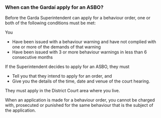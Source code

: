 ###  **When can the Gardaí apply for an ASBO?**

Before the Garda Superintendent can apply for a behaviour order, one or both
of the following conditions must be met:

You

  * Have been issued with a behaviour warning and have not complied with one or more of the demands of that warning 
  * Have been issued with 3 or more behaviour warnings in less than 6 consecutive months 

If the Superintendent decides to apply for an ASBO, they must

  * Tell you that they intend to apply for an order, and 
  * Give you the details of the time, date and venue of the court hearing. 

They must apply in the District Court area where you live.

When an application is made for a behaviour order, you cannot be charged with,
prosecuted or punished for the same behaviour that is the subject of the
application.
